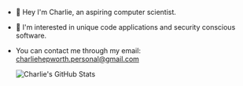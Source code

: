 - 👋 Hey I'm Charlie, an aspiring computer scientist.

- 👀 I'm interested in unique code applications and security conscious software.

- You can contact me through my email:
  charliehepworth.personal@gmail.com
  
  
  ![Charlie's GitHub Stats](https://github-readme-stats.vercel.app/api?username=charliehepworth&show_icons=true&theme=radical)

